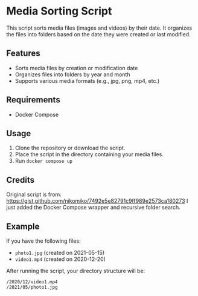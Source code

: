 # Media Sorting Script

This script sorts media files (images and videos) by their date. It organizes the files into folders based on the date they were created or last modified.


## Features

- Sorts media files by creation or modification date
- Organizes files into folders by year and month
- Supports various media formats (e.g., jpg, png, mp4, etc.)

## Requirements

- Docker Compose

## Usage

1. Clone the repository or download the script.
2. Place the script in the directory containing your media files.
3. Run ```docker compose up```

## Credits

Original script is from: https://gist.github.com/nikomiko/7492e5e82791c9ff989e2573ca180273
I just added the Docker Compose wrapper and recursive folder search.

## Example

If you have the following files:
- `photo1.jpg` (created on 2021-05-15)
- `video1.mp4` (created on 2020-12-20)

After running the script, your directory structure will be:
```
/2020/12/video1.mp4
/2021/05/photo1.jpg
```

